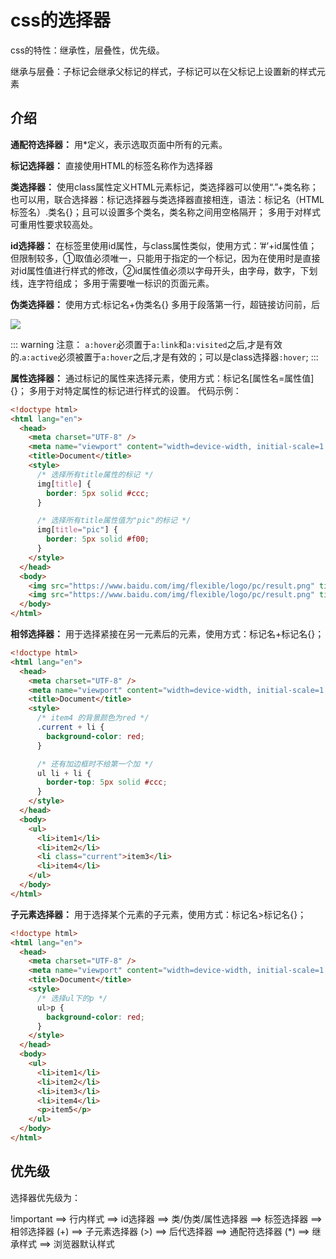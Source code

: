 # css的选择器
css的特性：继承性，层叠性，优先级。

继承与层叠：子标记会继承父标记的样式，子标记可以在父标记上设置新的样式元素

## 介绍
**通配符选择器：** 用*定义，表示选取页面中所有的元素。


**标记选择器：** 直接使用HTML的标签名称作为选择器

**类选择器：** 使用class属性定义HTML元素标记，类选择器可以使用“.”+类名称；
也可以用，联合选择器：标记选择器与类选择器直接相连，语法：标记名（HTML标签名）.类名{}；且可以设置多个类名，类名称之间用空格隔开；
多用于对样式可重用性要求较高处。

**id选择器：** 在标签里使用id属性，与class属性类似，使用方式：’#‘+id属性值；
但限制较多，①取值必须唯一，只能用于指定的一个标记，因为在使用时是直接对id属性值进行样式的修改，②id属性值必须以字母开头，由字母，数字，下划线，连字符组成；
多用于需要唯一标识的页面元素。

**伪类选择器：** 使用方式:标记名+伪类名{}  多用于段落第一行，超链接访问前，后

![](https://cdn.jsdelivr.net/gh/hr1201/img@main/imgs/202407102216137.png)

::: warning 注意：
`a:hover`必须置于`a:link`和`a:visited`之后,才是有效的.`a:active`必须被置于`a:hover`之后,才是有效的；可以是class选择器`:hover`;
:::

**属性选择器：** 通过标记的属性来选择元素，使用方式：标记名[属性名=属性值]{}；
多用于对特定属性的标记进行样式的设置。
代码示例：
```html
<!doctype html>
<html lang="en">
  <head>
    <meta charset="UTF-8" />
    <meta name="viewport" content="width=device-width, initial-scale=1.0" />
    <title>Document</title>
    <style>
      /* 选择所有title属性的标记 */
      img[title] {
        border: 5px solid #ccc;
      }

      /* 选择所有title属性值为"pic"的标记 */
      img[title="pic"] {
        border: 5px solid #f00;
      }
    </style>
  </head>
  <body>
    <img src="https://www.baidu.com/img/flexible/logo/pc/result.png" title="pic" alt="">
    <img src="https://www.baidu.com/img/flexible/logo/pc/result.png" title="pic1" alt="">  
  </body>
</html>
```

**相邻选择器：** 用于选择紧接在另一元素后的元素，使用方式：标记名+标记名{}；
```html
<!doctype html>
<html lang="en">
  <head>
    <meta charset="UTF-8" />
    <meta name="viewport" content="width=device-width, initial-scale=1.0" />
    <title>Document</title>
    <style>
      /* item4 的背景颜色为red */
      .current + li {
        background-color: red;
      }

      /* 还有加边框时不给第一个加 */
      ul li + li {
        border-top: 5px solid #ccc;
      }
    </style>
  </head>
  <body>
    <ul>
      <li>item1</li>
      <li>item2</li>
      <li class="current">item3</li>
      <li>item4</li>
    </ul>
  </body>
</html>
```

**子元素选择器：** 用于选择某个元素的子元素，使用方式：标记名>标记名{}；
```html 
<!doctype html>
<html lang="en">
  <head>
    <meta charset="UTF-8" />
    <meta name="viewport" content="width=device-width, initial-scale=1.0" />
    <title>Document</title>
    <style>
      /* 选择ul下的p */
      ul>p {
        background-color: red;
      }
    </style>
  </head>
  <body>
    <ul>
      <li>item1</li>
      <li>item2</li>
      <li>item3</li>
      <li>item4</li>
      <p>item5</p>
    </ul>
  </body>
</html>
```

## 优先级
选择器优先级为：

!important ==> 行内样式 ==> id选择器 ==> 类/伪类/属性选择器 ==> 标签选择器 ==> 相邻选择器 (+) ==> 子元素选择器 (>) ==> 后代选择器 ==> 通配符选择器 (*) ==> 继承样式 ==> 浏览器默认样式
